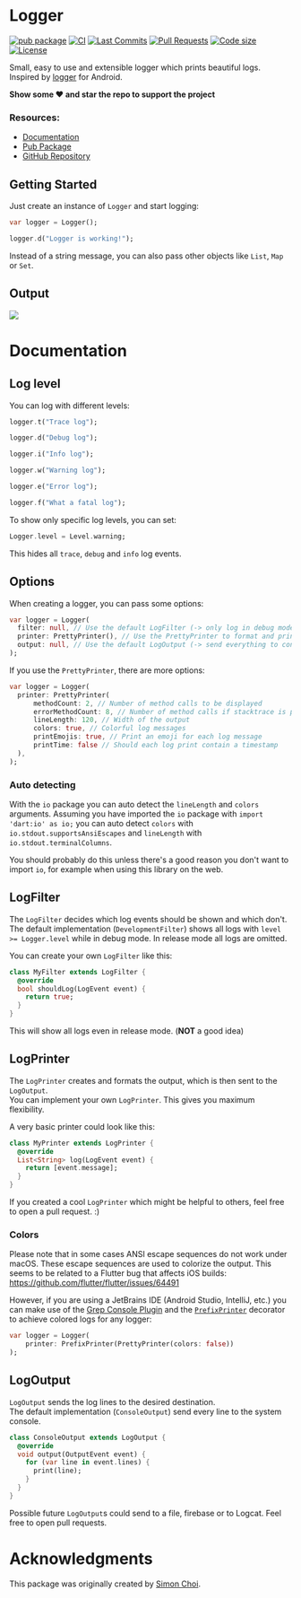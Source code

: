 # Logger

[![pub package](https://img.shields.io/pub/v/logger.svg?logo=dart&logoColor=00b9fc)](https://pub.dartlang.org/packages/logger)
[![CI](https://img.shields.io/github/actions/workflow/status/Bungeefan/logger/dart.yml?branch=master&logo=github-actions&logoColor=white)](https://github.com/Bungeefan/logger/actions)
[![Last Commits](https://img.shields.io/github/last-commit/Bungeefan/logger?logo=git&logoColor=white)](https://github.com/Bungeefan/logger/commits/master)
[![Pull Requests](https://img.shields.io/github/issues-pr/Bungeefan/logger?logo=github&logoColor=white)](https://github.com/Bungeefan/logger/pulls)
[![Code size](https://img.shields.io/github/languages/code-size/Bungeefan/logger?logo=github&logoColor=white)](https://github.com/Bungeefan/logger)
[![License](https://img.shields.io/github/license/Bungeefan/logger?logo=open-source-initiative&logoColor=green)](https://github.com/Bungeefan/logger/blob/master/LICENSE)

Small, easy to use and extensible logger which prints beautiful logs.<br>
Inspired by [logger](https://github.com/orhanobut/logger) for Android.

**Show some ❤️ and star the repo to support the project**

### Resources:

- [Documentation](https://pub.dev/documentation/logger/latest/logger/logger-library.html)
- [Pub Package](https://pub.dev/packages/logger)
- [GitHub Repository](https://github.com/Bungeefan/logger)

## Getting Started

Just create an instance of `Logger` and start logging:

```dart
var logger = Logger();

logger.d("Logger is working!");
```

Instead of a string message, you can also pass other objects like `List`, `Map` or `Set`.

## Output

![](https://raw.githubusercontent.com/Bungeefan/logger/master/art/screenshot.png)

# Documentation

## Log level

You can log with different levels:

```dart
logger.t("Trace log");

logger.d("Debug log");

logger.i("Info log");

logger.w("Warning log");

logger.e("Error log");

logger.f("What a fatal log");
```

To show only specific log levels, you can set:

```dart
Logger.level = Level.warning;
```

This hides all `trace`, `debug` and `info` log events.

## Options

When creating a logger, you can pass some options:

```dart
var logger = Logger(
  filter: null, // Use the default LogFilter (-> only log in debug mode)
  printer: PrettyPrinter(), // Use the PrettyPrinter to format and print log
  output: null, // Use the default LogOutput (-> send everything to console)
);
```

If you use the `PrettyPrinter`, there are more options:

```dart
var logger = Logger(
  printer: PrettyPrinter(
      methodCount: 2, // Number of method calls to be displayed
      errorMethodCount: 8, // Number of method calls if stacktrace is provided
      lineLength: 120, // Width of the output
      colors: true, // Colorful log messages
      printEmojis: true, // Print an emoji for each log message
      printTime: false // Should each log print contain a timestamp
  ),
);
```

### Auto detecting

With the `io` package you can auto detect the `lineLength` and `colors` arguments.
Assuming you have imported the `io` package with `import 'dart:io' as io;` you
can auto detect `colors` with `io.stdout.supportsAnsiEscapes` and `lineLength`
with `io.stdout.terminalColumns`.

You should probably do this unless there's a good reason you don't want to
import `io`, for example when using this library on the web.

## LogFilter

The `LogFilter` decides which log events should be shown and which don't.<br>
The default implementation (`DevelopmentFilter`) shows all logs with `level >= Logger.level` while
in debug mode.
In release mode all logs are omitted.

You can create your own `LogFilter` like this:

```dart
class MyFilter extends LogFilter {
  @override
  bool shouldLog(LogEvent event) {
    return true;
  }
}
```

This will show all logs even in release mode. (**NOT** a good idea)

## LogPrinter

The `LogPrinter` creates and formats the output, which is then sent to the `LogOutput`.<br>
You can implement your own `LogPrinter`. This gives you maximum flexibility.

A very basic printer could look like this:

```dart
class MyPrinter extends LogPrinter {
  @override
  List<String> log(LogEvent event) {
    return [event.message];
  }
}
```

If you created a cool `LogPrinter` which might be helpful to others, feel free to open a pull
request.
:)

### Colors

Please note that in some cases ANSI escape sequences do not work under macOS.
These escape sequences are used to colorize the output.
This seems to be related to a Flutter bug that affects iOS builds:
https://github.com/flutter/flutter/issues/64491

However, if you are using a JetBrains IDE (Android Studio, IntelliJ, etc.)
you can make use of
the [Grep Console Plugin](https://plugins.jetbrains.com/plugin/7125-grep-console)
and the [`PrefixPrinter`](/lib/src/printers/prefix_printer.dart)
decorator to achieve colored logs for any logger:

```dart
var logger = Logger(
    printer: PrefixPrinter(PrettyPrinter(colors: false))
);
```

## LogOutput

`LogOutput` sends the log lines to the desired destination.<br>
The default implementation (`ConsoleOutput`) send every line to the system console.

```dart
class ConsoleOutput extends LogOutput {
  @override
  void output(OutputEvent event) {
    for (var line in event.lines) {
      print(line);
    }
  }
}
```

Possible future `LogOutput`s could send to a file, firebase or to Logcat. Feel free to open pull
requests.

# Acknowledgments

This package was originally created by [Simon Choi](https://github.com/simc).
